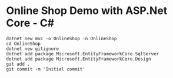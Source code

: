 # Online Shop Demo with ASP.Net Core - C#

```
dotnet new mvc -o OnlineShop -n OnlineShop
cd OnlineShop
dotnet new gitignore
dotnet add package Microsoft.EntityFrameworkCore.SqlServer
dotnet add package Microsoft.EntityFrameworkCore.Design
git add .
git commit -m 'Initial commit'
```
